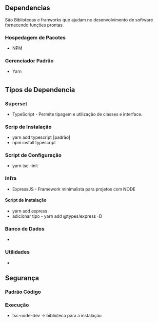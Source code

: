 ## Dependencias
São Bibliotecas e franworks que ajudam no desenvolvimento de software fornecendo funções prontas.

### Hospedagem de Pacotes
- NPM

### Gerenciador Padrão
- Yarn

#

## Tipos de Dependencia

### Superset
- TypeScript - Permite tipagem e utilização de classes e interface.

### Scrip de Instalação
- yarn add typescript [padrão]
- npm install typescript

### Script de Configuração
- yarn tsc -init

### Infra
- ExpressJS - Framework minimalista para projetos com NODE

#### Script de Instalação 
- yarn add express
- adicionar tipo - yarn add @types/express -D


### Banco de Dados
- 

### Utilidades
-

## Segurança

### Padrão Código

### Execução 
- tsc-node-dev -> biblioteca para a instalação 